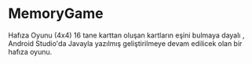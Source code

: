 # MemoryGame
Hafıza Oyunu
(4x4) 16 tane karttan oluşan kartların eşini bulmaya dayalı , Android Studio'da Javayla yazılmış geliştirilmeye devam edilicek olan bir hafıza oyunu. 
